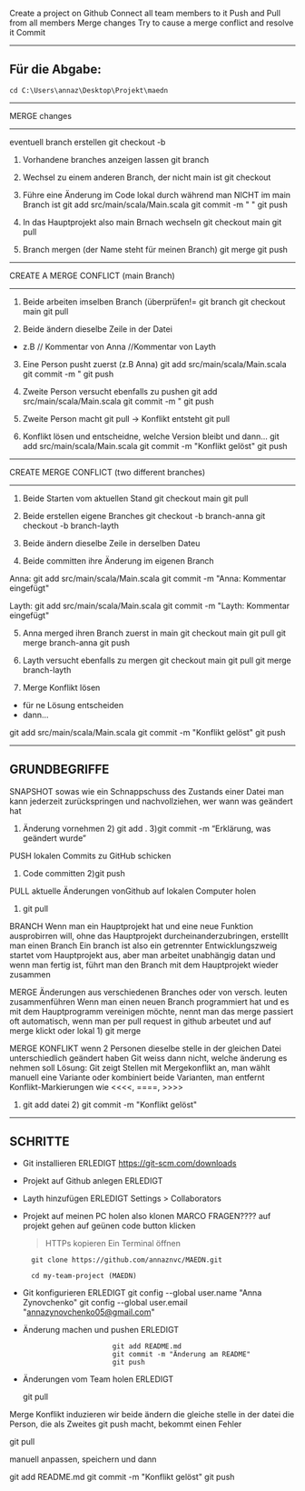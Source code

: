 Create a project on Github
Connect all team members to it
Push and Pull from all members
Merge changes
Try to cause a merge conflict and resolve it
Commit

--------------------------------
Für die Abgabe:
----------------------------------

    cd C:\Users\annaz\Desktop\Projekt\maedn


*********************************
MERGE changes
*********************************

eventuell branch erstellen
    git checkout -b <branch-name>


1) Vorhandene branches anzeigen lassen
git branch

2) Wechsel zu einem anderen Branch, der nicht main ist
git checkout <branch-name>

3) Führe eine Änderung im Code lokal durch während man NICHT im main Branch ist
git add src/main/scala/Main.scala
git commit -m "    "
git push

4) In das Hauptprojekt also main Brnach wechseln
git checkout main
git pull 

5) Branch mergen (der Name steht für meinen Branch)
git merge <branch-name>
git push



******************************
CREATE A MERGE CONFLICT (main Branch)
*******************************

1) Beide arbeiten imselben Branch (überprüfen!=
    git branch
    git checkout main
    git pull

2) Beide ändern dieselbe Zeile in der Datei
- z.B
// Kommentar von Anna
//Kommentar von Layth

3) Eine Person pusht zuerst (z.B Anna)
git add src/main/scala/Main.scala
git commit -m "
git push

4) Zweite Person versucht ebenfalls zu pushen
git add src/main/scala/Main.scala
git commit -m "
git push

5) Zweite Person macht git pull -> Konflikt entsteht
git pull

6) Konflikt lösen und entscheidne, welche Version bleibt und dann...
git add src/main/scala/Main.scala
git commit -m "Konflikt gelöst"
git push



****************************************************
CREATE MERGE CONFLICT (two different branches)
****************************************************
1) Beide Starten vom aktuellen Stand
git checkout main
git pull

2) Beide erstellen eigene Branches
git checkout -b branch-anna
git checkout -b branch-layth

3) Beide ändern dieselbe Zeile in derselben Dateu

4) Beide committen ihre Änderung im eigenen Branch

Anna:
    git add src/main/scala/Main.scala
    git commit -m "Anna: Kommentar eingefügt"

Layth: 
    git add src/main/scala/Main.scala
    git commit -m "Layth: Kommentar eingefügt"

5) Anna merged ihren Branch zuerst in main
git checkout main
git pull
git merge branch-anna
git push

6) Layth versucht ebenfalls zu mergen
git checkout main
git pull
git merge branch-layth

7) Merge Konflikt lösen
- für ne Lösung entscheiden
- dann...

git add src/main/scala/Main.scala
git commit -m "Konflikt gelöst"
git push













--------------------------
GRUNDBEGRIFFE
--------------------------


SNAPSHOT
sowas wie ein Schnappschuss des Zustands einer Datei
man kann jederzeit zurückspringen und nachvollziehen, wer wann was geändert hat
1) Änderung vornehmen 2) git add . 3)git commit -m “Erklärung, was geändert wurde”

PUSH
lokalen Commits zu GitHub schicken
1) Code committen 2)git push

PULL
aktuelle Änderungen vonGithub auf lokalen Computer holen
1) git pull

BRANCH
Wenn man ein Hauptprojekt hat und eine neue Funktion ausprobirren will, ohne das Hauptprojekt durcheinanderzubringen, erstelllt man einen Branch
Ein branch ist also ein getrennter Entwicklungszweig
startet vom Hauptprojekt aus, aber man arbeitet unabhängig datan und wenn man fertig ist, führt man den Branch mit dem Hauptprojekt wieder zusammen

MERGE
Änderungen aus verschiedenen Branches oder von versch. leuten zusammenführen
Wenn man einen neuen Branch programmiert hat und es mit dem Hauptprogramm vereinigen möchte, nennt man das merge
passiert oft automatisch, wenn man per pull request in github arbeutet und auf merge klickt
oder lokal 1) git merge <branch-name>

MERGE KONFLIKT
wenn 2 Personen dieselbe stelle in der gleichen Datei unterschiedlich geändert haben
Git weiss dann nicht, welche änderung es nehmen soll
Lösung: Git zeigt Stellen mit Mergekonflikt an, man wählt manuell eine Variante oder kombiniert beide Varianten, man entfernt Konflikt-Markierungen wie <<<<, ====, >>>>
1) git add datei 2) git commit -m "Konflikt gelöst"


-----------------------------------------------------------
SCHRITTE
-----------------------------------------------------------

- Git installieren ERLEDIGT
    https://git-scm.com/downloads

- Projekt auf Github anlegen ERLEDIGT

- Layth hinzufügen ERLEDIGT
    Settings > Collaborators

- Projekt auf meinen PC holen also klonen MARCO FRAGEN????
    auf projekt gehen
    auf geünen code button klicken
    > HTTPs kopieren
    Ein Terminal öffnen


        git clone https://github.com/annaznvc/MAEDN.git

        cd my-team-project (MAEDN)

- Git konfigurieren ERLEDIGT
        git config --global user.name "Anna Zynovchenko"
        git config --global user.email "annazynovchenko05@gmail.com"

- Änderung machen und pushen ERLEDIGT

                            git add README.md
                            git commit -m "Änderung am README"
                            git push

- Änderungen vom Team holen ERLEDIGT

    git pull


Merge Konflikt induzieren
wir beide ändern die gleiche stelle in der datei
die Person, die als Zweites git push macht, bekommt einen Fehler

git pull

manuell anpassen, speichern und dann

git add README.md
git commit -m "Konflikt gelöst"
git push





